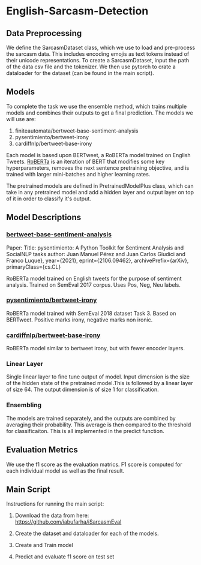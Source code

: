 # English-Sarcasm-Detection
<h2>Data Preprocessing</h2>
We define the SarcasmDataset class, which we use to load and pre-process the sarcasm data. This includes encoding emojis as text tokens instead of their unicode representations. To create a SarcasmDataset, input the path of the data csv file and the tokenizer. We then use pytorch to crate a dataloader for the dataset (can be found in the main script).

<h2>Models</h2>

To complete the task we use the ensemble method, which trains multiple models and combines their outputs to get a final prediction. The models we will use are:
1. finiteautomata/bertweet-base-sentiment-analysis
2. pysentimiento/bertweet-irony
3. cardiffnlp/bertweet-base-irony

Each model is based upon BERTweet, a RoBERTa model trained on English Tweets. [RoBERTa](https://huggingface.co/docs/transformers/model_doc/roberta) is an iteration of BERT that modifies some key hyperparameters, removes the next sentence pretraining objective, and is trained with larger mini-batches and higher learning rates.

The pretrained models are defined in PretrainedModelPlus class, which can take in any pretrained model and add a hidden layer and output layer on top of it in order to classify it's output.

<h2>Model Descriptions</h2>

### [bertweet-base-sentiment-analysis](https://huggingface.co/finiteautomata/bertweet-base-sentiment-analysis)


Paper: 
Title: pysentimiento: A Python Toolkit for Sentiment Analysis and SocialNLP tasks
author: Juan Manuel Pérez and Juan Carlos Giudici and Franco Luque},
year={2021},
eprint={2106.09462},
archivePrefix={arXiv},
primaryClass={cs.CL}




RoBERTa model trained on English tweets for the purpose of sentiment analysis. Trained on SemEval 2017 corpus. Uses Pos, Neg, Neu labels. 

### [pysentimiento/bertweet-irony](https://huggingface.co/pysentimiento/bertweet-irony)



RoBERTa model trained with SemEval 2018 dataset Task 3. Based on BERTweet. Positive marks irony, negative marks non ironic.

### [cardiffnlp/bertweet-base-irony](https://huggingface.co/cardiffnlp/bertweet-base-irony)



RoBERTa model similar to bertweet irony, but with fewer encoder layers. 

<h3>Linear Layer</h3>

Single linear layer to fine tune output of model. Input dimension is the size of the hidden state of the pretrained model.This is followed by a linear layer of size 64. The output dimension is of size 1 for classification.

<h3>Ensembling</h3>
The models are trained separately, and the outputs are combined by averaging their probability. This average is then compared to the threshold for classificaiton. This is all implemented in the predict function.

<h2>Evaluation Metrics</h2>
We use the f1 score as the evaluation matrics. F1 score is computed for each individual model as well as the final result.

<h2>Main Script</h2>
Instructions for running the main script:

1. Download the data from here: https://github.com/iabufarha/iSarcasmEval

2. Create the dataset and dataloader for each of the models.

3. Create and Train model

4. Predict and evaluate f1 score on test set

